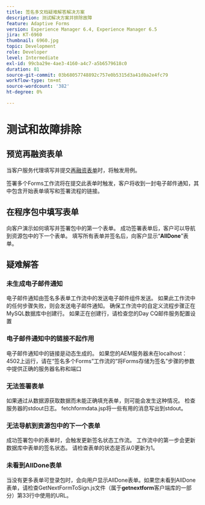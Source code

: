 ```yaml
---
title: 签名多文档疑难解答解决方案
description: 测试解决方案并排除故障
feature: Adaptive Forms
version: Experience Manager 6.4, Experience Manager 6.5
jira: KT-6960
thumbnail: 6960.jpg
topic: Development
role: Developer
level: Intermediate
exl-id: 99cba29e-4ae3-4160-a4c7-a5b6579618c0
duration: 81
source-git-commit: 03b68057748892c757e0b5315d3a41d0a2e4fc79
workflow-type: tm+mt
source-wordcount: '382'
ht-degree: 0%

---
```


# 测试和故障排除


## 预览再融资表单

当客户服务代理填写并提交[再融资表单](http://localhost:4502/content/dam/formsanddocuments/formsandsigndemo/refinanceform/jcr:content?wcmmode=disabled)时，将触发用例。

签署多个Forms工作流将在提交此表单时触发，客户将收到一封电子邮件通知，其中包含开始表单填写和签署流程的链接。

## 在程序包中填写表单

向客户演示如何填写并签署包中的第一个表单。 成功签署表单后，客户可以导航到资源包中的下一个表单。 填写所有表单并签名后，向客户显示“**AllDone**”表单。

## 疑难解答

### 未生成电子邮件通知

电子邮件通知由签名多表单工作流中的发送电子邮件组件发送。 如果此工作流中的任何步骤失败，则会发送电子邮件通知。 确保工作流中的自定义流程步骤正在MySQL数据库中创建行。 如果正在创建行，请检查您的Day CQ邮件服务配置设置

### 电子邮件通知中的链接不起作用

电子邮件通知中的链接是动态生成的。 如果您的AEM服务器未在localhost：4502上运行，请在“签名多个Forms”工作流的“将Forms存储为签名”步骤的参数中提供正确的服务器名称和端口

### 无法签署表单

如果通过从数据源获取数据而未能正确填充表单，则可能会发生这种情况。 检查服务器的stdout日志。 fetchformdata.jsp将一些有用的消息写出到stdout。

### 无法导航到资源包中的下一个表单

成功签署包中的表单时，会触发更新签名状态工作流。 工作流中的第一步会更新数据库中表单的签名状态。 请检查表单的状态是否从0更新为1。

### 未看到AllDone表单

当没有更多表单可登录包时，会向用户显示AllDone表单。如果您未看到AllDone表单，请检查GetNextFormToSign.js文件（属于&#x200B;**getnextform**&#x200B;客户端库的一部分）第33行中使用的URL。
